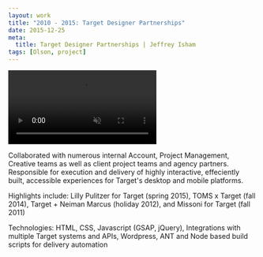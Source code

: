 ```yaml
---
layout: work
title: "2010 - 2015: Target Designer Partnerships"
date: 2015-12-25
meta:
  title: Target Designer Partnerships | Jeffrey Isham
tags: [Olson, project]
---
```


<div class="img-thumbnail mb-3">
  <div class="ratio ratio-16x9">
    <video autoplay="" loop="" muted="" src="/assets/videos/target.mp4" playsinline=""></video>
  </div>
</div>

<p>Collaborated with numerous internal Account, Project Management, Creative teams as well as client project teams and agency partners. Responsible for execution and delivery of highly interactive, effeciently built, accessible experiences for Target's desktop and mobile platforms.</p>
<p class="small">Highlights include: Lilly Pulitzer for Target (spring 2015), TOMS x Target (fall 2014), Target + Neiman Marcus (holiday 2012), and Missoni for Target (fall 2011)</p>
<p class="small">Technologies: HTML, CSS, Javascript (GSAP, jQuery), Integrations with multiple Target systems and APIs, Wordpress, ANT and Node based build scripts for delivery automation</p>
